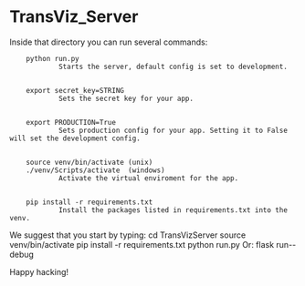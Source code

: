 # TransViz_Server
Inside that directory you can run several commands:


        python run.py
                Starts the server, default config is set to development.


        export secret_key=STRING
                Sets the secret key for your app.


        export PRODUCTION=True
                Sets production config for your app. Setting it to False will set the development config.


        source venv/bin/activate (unix)
        ./venv/Scripts/activate  (windows)
                Activate the virtual enviroment for the app.


        pip install -r requirements.txt
                Install the packages listed in requirements.txt into the venv.


We suggest that you start by typing:
        cd TransVizServer
        source venv/bin/activate
        pip install -r requirements.txt
        python run.py
Or:
        flask run--debug

Happy hacking!